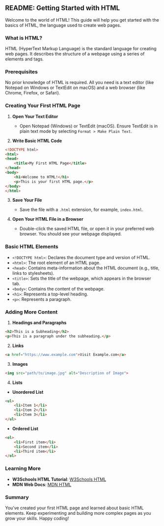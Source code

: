 ## README: Getting Started with HTML

Welcome to the world of HTML! This guide will help you get started with the basics of HTML, the language used to create web pages.

### What is HTML?

HTML (HyperText Markup Language) is the standard language for creating web pages. It describes the structure of a webpage using a series of elements and tags.

### Prerequisites

No prior knowledge of HTML is required. All you need is a text editor (like Notepad on Windows or TextEdit on macOS) and a web browser (like Chrome, Firefox, or Safari).

### Creating Your First HTML Page

1. **Open Your Text Editor**
   - Open Notepad (Windows) or TextEdit (macOS). Ensure TextEdit is in plain text mode by selecting `Format > Make Plain Text`.

2. **Write Basic HTML Code**

```html
<!DOCTYPE html>
<html>
<head>
    <title>My First HTML Page</title>
</head>
<body>
    <h1>Welcome to HTML!</h1>
    <p>This is your first HTML page.</p>
</body>
</html>
```

3. **Save Your File**
   - Save the file with a `.html` extension, for example, `index.html`.

4. **Open Your HTML File in a Browser**
   - Double-click the saved HTML file, or open it in your preferred web browser. You should see your webpage displayed.

### Basic HTML Elements

- `<!DOCTYPE html>`: Declares the document type and version of HTML.
- `<html>`: The root element of an HTML page.
- `<head>`: Contains meta-information about the HTML document (e.g., title, links to stylesheets).
- `<title>`: Sets the title of the webpage, which appears in the browser tab.
- `<body>`: Contains the content of the webpage.
- `<h1>`: Represents a top-level heading.
- `<p>`: Represents a paragraph.

### Adding More Content

1. **Headings and Paragraphs**

```html
<h2>This is a Subheading</h2>
<p>This is a paragraph under the subheading.</p>
```

2. **Links**

```html
<a href="https://www.example.com">Visit Example.com</a>
```

3. **Images**

```html
<img src="path/to/image.jpg" alt="Description of Image">
```

4. **Lists**

- **Unordered List**

```html
<ul>
    <li>Item 1</li>
    <li>Item 2</li>
    <li>Item 3</li>
</ul>
```

- **Ordered List**

```html
<ol>
    <li>First item</li>
    <li>Second item</li>
    <li>Third item</li>
</ol>
```

### Learning More

- **W3Schools HTML Tutorial**: [W3Schools HTML](https://www.w3schools.com/html/)
- **MDN Web Docs**: [MDN HTML](https://developer.mozilla.org/en-US/docs/Web/HTML)

### Summary

You’ve created your first HTML page and learned about basic HTML elements. Keep experimenting and building more complex pages as you grow your skills. Happy coding!
